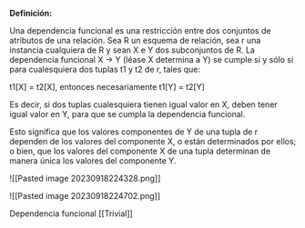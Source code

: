 **Definición:** 

Una dependencia funcional es una restricción entre dos conjuntos de atributos de una relación. Sea R un esquema de relación, sea r una instancia cualquiera de R y sean X e Y dos subconjuntos de R. La dependencia funcional X → Y (léase X determina a Y) se cumple si y sólo si para cualesquiera dos tuplas t1 y t2 de r, tales que: 

t1[X] = t2[X], entonces necesariamente t1[Y] = t2[Y]

Es decir, si dos tuplas cualesquiera tienen igual valor en X, deben tener igual valor en Y, para que se cumpla la dependencia funcional. 

Esto significa que los valores componentes de Y de una tupla de r dependen de los valores del componente X, o están determinados por ellos; o bien, que los valores del componente X de una tupla determinan de manera única los valores del componente Y.

![[Pasted image 20230918224328.png]]

![[Pasted image 20230918224702.png]]

Dependencia funcional [[Trivial]]
